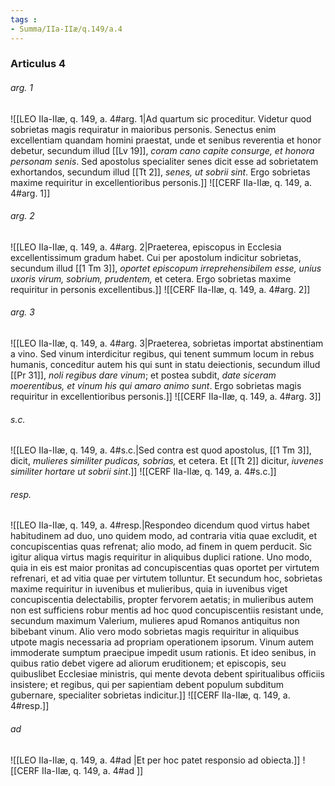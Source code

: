 ```yaml
---
tags : 
- Summa/IIa-IIæ/q.149/a.4
---
```


### Articulus 4

###### arg. 1
![[LEO IIa-IIæ, q. 149, a. 4#arg. 1|Ad quartum sic proceditur. Videtur quod sobrietas magis requiratur in maioribus personis. Senectus enim excellentiam quandam homini praestat, unde et senibus reverentia et honor debetur, secundum illud [[Lv 19]], *coram cano capite consurge, et honora personam senis*. Sed apostolus specialiter senes dicit esse ad sobrietatem exhortandos, secundum illud [[Tt 2]], *senes, ut sobrii sint*. Ergo sobrietas maxime requiritur in excellentioribus personis.]]
![[CERF IIa-IIæ, q. 149, a. 4#arg. 1]]

###### arg. 2
![[LEO IIa-IIæ, q. 149, a. 4#arg. 2|Praeterea, episcopus in Ecclesia excellentissimum gradum habet. Cui per apostolum indicitur sobrietas, secundum illud [[1 Tm 3]], *oportet episcopum irreprehensibilem esse, unius uxoris virum, sobrium, prudentem,* et cetera. Ergo sobrietas maxime requiritur in personis excellentibus.]]
![[CERF IIa-IIæ, q. 149, a. 4#arg. 2]]

###### arg. 3
![[LEO IIa-IIæ, q. 149, a. 4#arg. 3|Praeterea, sobrietas importat abstinentiam a vino. Sed vinum interdicitur regibus, qui tenent summum locum in rebus humanis, conceditur autem his qui sunt in statu deiectionis, secundum illud [[Pr 31]], *noli regibus dare vinum*; et postea subdit, *date siceram moerentibus, et vinum his qui amaro animo sunt*. Ergo sobrietas magis requiritur in excellentioribus personis.]]
![[CERF IIa-IIæ, q. 149, a. 4#arg. 3]]

###### s.c.
![[LEO IIa-IIæ, q. 149, a. 4#s.c.|Sed contra est quod apostolus, [[1 Tm 3]], dicit, *mulieres similiter pudicas, sobrias,* et cetera. Et [[Tt 2]] dicitur, *iuvenes similiter hortare ut sobrii sint*.]]
![[CERF IIa-IIæ, q. 149, a. 4#s.c.]]

###### resp.
![[LEO IIa-IIæ, q. 149, a. 4#resp.|Respondeo dicendum quod virtus habet habitudinem ad duo, uno quidem modo, ad contraria vitia quae excludit, et concupiscentias quas refrenat; alio modo, ad finem in quem perducit. Sic igitur aliqua virtus magis requiritur in aliquibus duplici ratione. Uno modo, quia in eis est maior pronitas ad concupiscentias quas oportet per virtutem refrenari, et ad vitia quae per virtutem tolluntur. Et secundum hoc, sobrietas maxime requiritur in iuvenibus et mulieribus, quia in iuvenibus viget concupiscentia delectabilis, propter fervorem aetatis; in mulieribus autem non est sufficiens robur mentis ad hoc quod concupiscentiis resistant unde, secundum maximum Valerium, mulieres apud Romanos antiquitus non bibebant vinum. Alio vero modo sobrietas magis requiritur in aliquibus utpote magis necessaria ad propriam operationem ipsorum. Vinum autem immoderate sumptum praecipue impedit usum rationis. Et ideo senibus, in quibus ratio debet vigere ad aliorum eruditionem; et episcopis, seu quibuslibet Ecclesiae ministris, qui mente devota debent spiritualibus officiis insistere; et regibus, qui per sapientiam debent populum subditum gubernare, specialiter sobrietas indicitur.]]
![[CERF IIa-IIæ, q. 149, a. 4#resp.]]

###### ad 
![[LEO IIa-IIæ, q. 149, a. 4#ad |Et per hoc patet responsio ad obiecta.]]
![[CERF IIa-IIæ, q. 149, a. 4#ad ]]

